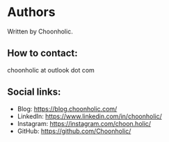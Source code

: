 # Authors
Written by Choonholic.

## How to contact:

choonholic at outlook dot com

## Social links:

* Blog: https://blog.choonholic.com/
* LinkedIn: https://www.linkedin.com/in/choonholic/
* Instagram: https://instagram.com/choon.holic/
* GitHub: https://github.com/Choonholic/

